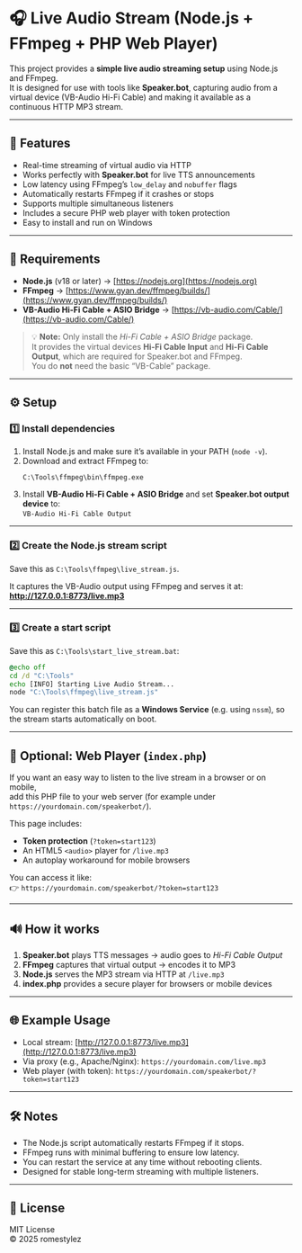 # 🎧 Live Audio Stream (Node.js + FFmpeg + PHP Web Player)

This project provides a **simple live audio streaming setup** using Node.js and FFmpeg.  
It is designed for use with tools like **Speaker.bot**, capturing audio from a virtual device (VB-Audio Hi-Fi Cable) and making it available as a continuous HTTP MP3 stream.

---

## 🚀 Features

- Real-time streaming of virtual audio via HTTP  
- Works perfectly with **Speaker.bot** for live TTS announcements  
- Low latency using FFmpeg’s `low_delay` and `nobuffer` flags  
- Automatically restarts FFmpeg if it crashes or stops  
- Supports multiple simultaneous listeners  
- Includes a secure PHP web player with token protection  
- Easy to install and run on Windows  

---

## 🧩 Requirements

- **Node.js** (v18 or later) → [https://nodejs.org](https://nodejs.org)  
- **FFmpeg** → [https://www.gyan.dev/ffmpeg/builds/](https://www.gyan.dev/ffmpeg/builds/)  
- **VB-Audio Hi-Fi Cable + ASIO Bridge** → [https://vb-audio.com/Cable/](https://vb-audio.com/Cable/)

> 💡 **Note:** Only install the *Hi-Fi Cable + ASIO Bridge* package.  
> It provides the virtual devices **Hi-Fi Cable Input** and **Hi-Fi Cable Output**, which are required for Speaker.bot and FFmpeg.  
> You do **not** need the basic “VB-Cable” package.

---

## ⚙️ Setup

### 1️⃣ Install dependencies

1. Install Node.js and make sure it’s available in your PATH (`node -v`).
2. Download and extract FFmpeg to:
   ```
   C:\Tools\ffmpeg\bin\ffmpeg.exe
   ```
3. Install **VB-Audio Hi-Fi Cable + ASIO Bridge** and set **Speaker.bot output device** to:  
   `VB-Audio Hi-Fi Cable Output`

---

### 2️⃣ Create the Node.js stream script

Save this as `C:\Tools\ffmpeg\live_stream.js`.

It captures the VB-Audio output using FFmpeg and serves it at:  
**http://127.0.0.1:8773/live.mp3**

---

### 3️⃣ Create a start script

Save this as `C:\Tools\start_live_stream.bat`:

```bat
@echo off
cd /d "C:\Tools"
echo [INFO] Starting Live Audio Stream...
node "C:\Tools\ffmpeg\live_stream.js"
```

You can register this batch file as a **Windows Service** (e.g. using `nssm`), so the stream starts automatically on boot.

---

## 🧱 Optional: Web Player (`index.php`)

If you want an easy way to listen to the live stream in a browser or on mobile,  
add this PHP file to your web server (for example under `https://yourdomain.com/speakerbot/`).

This page includes:

- **Token protection** (`?token=start123`)  
- An HTML5 `<audio>` player for `/live.mp3`  
- An autoplay workaround for mobile browsers  

You can access it like:  
👉 `https://yourdomain.com/speakerbot/?token=start123`

---

## 🔊 How it works

1. **Speaker.bot** plays TTS messages → audio goes to *Hi-Fi Cable Output*
2. **FFmpeg** captures that virtual output → encodes it to MP3
3. **Node.js** serves the MP3 stream via HTTP at `/live.mp3`
4. **index.php** provides a secure player for browsers or mobile devices

---

## 🌐 Example Usage

- Local stream: [http://127.0.0.1:8773/live.mp3](http://127.0.0.1:8773/live.mp3)
- Via proxy (e.g., Apache/Nginx): `https://yourdomain.com/live.mp3`
- Web player (with token): `https://yourdomain.com/speakerbot/?token=start123`

---

## 🛠 Notes

- The Node.js script automatically restarts FFmpeg if it stops.  
- FFmpeg runs with minimal buffering to ensure low latency.  
- You can restart the service at any time without rebooting clients.  
- Designed for stable long-term streaming with multiple listeners.

---

## 📄 License

MIT License  
© 2025 romestylez

